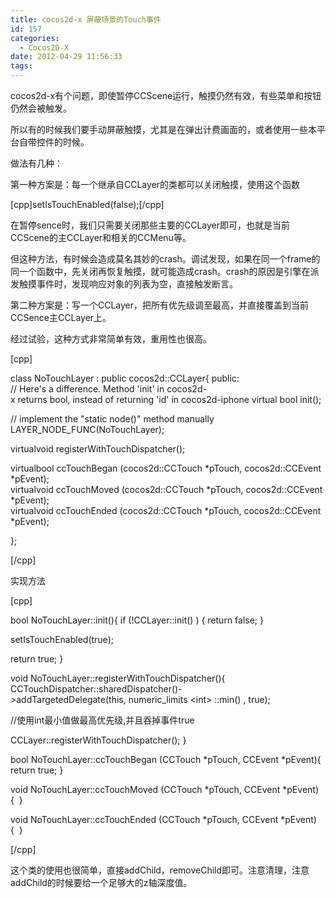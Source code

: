 ```yaml
---
title: cocos2d-x 屏蔽场景的Touch事件
id: 157
categories:
  - Cocos2D-X
date: 2012-04-29 11:56:33
tags:
---
```


cocos2d-x有个问题，即使暂停CCScene运行，触摸仍然有效，有些菜单和按钮仍然会被触发。

所以有的时候我们要手动屏蔽触摸，尤其是在弹出计费画面的，或者使用一些本平台自带控件的时候。

做法有几种：

第一种方案是：每一个继承自CCLayer的类都可以关闭触摸，使用这个函数

[cpp]setIsTouchEnabled(false);[/cpp]

在暂停sence时，我们只需要关闭那些主要的CCLayer即可，也就是当前CCScene的主CCLayer和相关的CCMenu等。

但这种方法，有时候会造成莫名其妙的crash。调试发现，如果在同一个frame的同一个函数中，先关闭再恢复触摸，就可能造成crash。crash的原因是引擎在派发触摸事件时，发现响应对象的列表为空，直接触发断言。

第二种方案是：写一个CCLayer，把所有优先级调至最高，并直接覆盖到当前CCSence主CCLayer上。

经过试验，这种方式非常简单有效，重用性也很高。

[cpp]

class NoTouchLayer : public cocos2d::CCLayer{
public:
 // Here's a difference. Method 'init' in cocos2d-x returns bool, instead of returning 'id' in cocos2d-iphone
 virtual bool init();

// implement the &quot;static node()&quot; method manually
LAYER_NODE_FUNC(NoTouchLayer);

virtualvoid registerWithTouchDispatcher();

virtualbool ccTouchBegan (cocos2d::CCTouch *pTouch, cocos2d::CCEvent *pEvent);
virtualvoid ccTouchMoved (cocos2d::CCTouch *pTouch, cocos2d::CCEvent *pEvent);
virtualvoid ccTouchEnded (cocos2d::CCTouch *pTouch, cocos2d::CCEvent *pEvent);

};

[/cpp]

实现方法

[cpp]

bool NoTouchLayer::init(){
if (!CCLayer::init() )
{
return false;
}

setIsTouchEnabled(true);

return true;
}

void NoTouchLayer::registerWithTouchDispatcher(){
CCTouchDispatcher::sharedDispatcher()-&gt;addTargetedDelegate(this, numeric_limits &lt;int&gt; ::min() , true);

//使用int最小值做最高优先级,并且吞掉事件true

CCLayer::registerWithTouchDispatcher();
}

bool NoTouchLayer::ccTouchBegan (CCTouch *pTouch, CCEvent *pEvent){
return true;
}

void NoTouchLayer::ccTouchMoved (CCTouch *pTouch, CCEvent *pEvent){  }

void NoTouchLayer::ccTouchEnded (CCTouch *pTouch, CCEvent *pEvent){  }

[/cpp]

这个类的使用也很简单，直接addChild，removeChild即可。注意清理，注意addChild的时候要给一个足够大的z轴深度值。